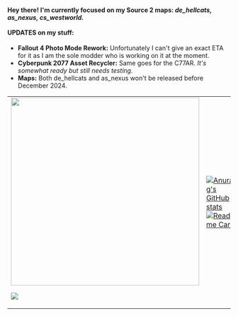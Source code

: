 #### Hey there! I'm currently focused on my Source 2 maps: *de_hellcats, as_nexus, cs_westworld.* <br><br> UPDATES on my stuff:
* **Fallout 4 Photo Mode Rework:** Unfortunately I can't give an exact ETA for it as I am the sole modder who is working on it at the moment. <br>
* **Cyberpunk 2077 Asset Recycler:** Same goes for the C77AR. *It's somewhat ready but still needs testing.*<br>
* **Maps:** Both de_hellcats and as_nexus won't be released before December 2024.

<table>
  <tr>
    <td width=50%>
      
<div id="header" align="center">
  <img src="https://giffiles.alphacoders.com/155/15531.gif" width="425"/>
</div>
      
![](https://komarev.com/ghpvc/?username=rwynx&color=90b302&label=UHh+THIS+IS+GETTING+REALLY+BORING+ARE+WE+THERE+YET?&style=for-the-badge)   
    </td>
    <td width=50%>
      <a href="https://github-readme-stats.vercel.app/">
[![Anurag's GitHub stats](https://github-readme-stats.vercel.app/api?username=rwynx&show_icons=true&theme=merko)](https://github.com/anuraghazra/github-readme-stats)
[![Readme Card](https://github-readme-stats.vercel.app/api/pin/?username=rwynx&repo=rwynx.github.io&theme=merko)](https://github.com/rwynx/rwynx.github.io)
      </a>
    </td>
  </tr>
</table>
